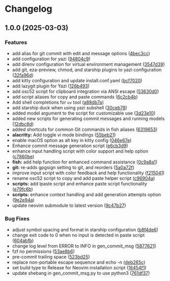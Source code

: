 # Changelog

## 1.0.0 (2025-03-03)


### Features

* add alias for git commit with edit and message options ([4bec3cc](https://github.com/jmarcelomb/.dotfiles/commit/4bec3cc8501d68df21ae6e181d0046dfbd96530e))
* add configuration for yazi ([94804c9](https://github.com/jmarcelomb/.dotfiles/commit/94804c92f38509dfb464541c98e98b2add93fe3b))
* add direnv configuration for virtual environment management ([3547d39](https://github.com/jmarcelomb/.dotfiles/commit/3547d39d9ae318cb42edc9f3b2298dd501495f28))
* add git, eza-preview, chmod, and starship plugins to yazi configuration ([32fa96d](https://github.com/jmarcelomb/.dotfiles/commit/32fa96d906dcd276b2b604bb93de9ca526cdc870))
* add kitty configuration and update install.conf.yaml ([bcf7020](https://github.com/jmarcelomb/.dotfiles/commit/bcf7020ae7f427bdc14678a33a66b7e9fa78093a))
* add lazygit plugin for Yazi ([126b493](https://github.com/jmarcelomb/.dotfiles/commit/126b49359cabf856f9f5cd9231faf09b39996bc0))
* add osc52 script for clipboard integration via ANSI escape ([53630d0](https://github.com/jmarcelomb/.dotfiles/commit/53630d0aeed87ef2bcb445ad10e68602b3f059e8))
* add script aliases for copy and paste commands ([6c2cb4b](https://github.com/jmarcelomb/.dotfiles/commit/6c2cb4b564ca6afa7867a7f3c2dfdbae8994403c))
* Add shell completions for `uv` tool ([a88db7a](https://github.com/jmarcelomb/.dotfiles/commit/a88db7ad6d2a86bab39d3a672598200ae26fcb62))
* add starship duck when using yazi subshell ([30ceb78](https://github.com/jmarcelomb/.dotfiles/commit/30ceb7852c42c93ce5ac6c8724ca2168031982e7))
* added model argument to the script for customizable use ([3d23e10](https://github.com/jmarcelomb/.dotfiles/commit/3d23e1051435096aaf8b2e27309100154e4d0fd6))
* added new scripts for generating commit messages and running models ([12dbc8d](https://github.com/jmarcelomb/.dotfiles/commit/12dbc8d2fb0d409b3219ea00fa20616ba54b7ef9))
* added shortcuts for common Git commands in fish aliases ([6319653](https://github.com/jmarcelomb/.dotfiles/commit/631965367685ee4e776ac663fc6772d1984641c3))
* **alacritty:** Add toggle vi mode bindings ([55beb21](https://github.com/jmarcelomb/.dotfiles/commit/55beb216904097705fab2e54bb1228f757e619d3))
* enable macOS option as alt key in kitty config ([046e67e](https://github.com/jmarcelomb/.dotfiles/commit/046e67ed5e7802a2542bb7bac7b41c90cf3d40a1))
* Enhance commit message generation script ([e6cb3d9](https://github.com/jmarcelomb/.dotfiles/commit/e6cb3d99bb747ccfa30f715215ee50207c0ee817))
* enhance input handling script with color support and help option ([c7860be](https://github.com/jmarcelomb/.dotfiles/commit/c7860bec385a6a6ad880c65c7b31d5d6561271cf))
* **fish:** add help function for enhanced command assistance ([0c9a8a1](https://github.com/jmarcelomb/.dotfiles/commit/0c9a8a1268ffc9e9582291331e2077d537c6bf9b))
* **git:** re-adds gpgsign setting to git, and reorders ([5a0a72f](https://github.com/jmarcelomb/.dotfiles/commit/5a0a72fadd649df596b36d8fd85d5ab56c1330ba))
* improve input script with color feedback and help functionality ([f215041](https://github.com/jmarcelomb/.dotfiles/commit/f215041236844c0d3fcfd17270a70c2ae087c6e3))
* rename osc52 script to copy and add paste helper script ([c96904a](https://github.com/jmarcelomb/.dotfiles/commit/c96904a0909955787d7cce7b82ca804c781ffdfe))
* **scripts:** add lpaste script and enhance paste script functionality ([e79fc6b](https://github.com/jmarcelomb/.dotfiles/commit/e79fc6b961ac772f6c9796a7b7da1b1d0ae30d87))
* **scripts:** enhance context handling and add generation attempts option ([9e2e94a](https://github.com/jmarcelomb/.dotfiles/commit/9e2e94a90051afe347441ad9cbd54394c043b963))
* update neovim submodule to latest version ([9c47b27](https://github.com/jmarcelomb/.dotfiles/commit/9c47b27b8b69d7a9e3aa8640322c0023d19e782a))


### Bug Fixes

* adjust symbol spacing and format in starship configuration ([b8f4de6](https://github.com/jmarcelomb/.dotfiles/commit/b8f4de6b34d77a4803ec7a0fcd26e9aef40c0658))
* change exit code to 0 when no input is detected in paste script ([604abfb](https://github.com/jmarcelomb/.dotfiles/commit/604abfbe6eaa55c33fe5a6b0732ef898fcaaaad8))
* change log level from ERROR to INFO in gen_commit_msg ([5877621](https://github.com/jmarcelomb/.dotfiles/commit/58776217fe6d93d5e3b3c6d46a9a7e530293f1f0))
* fzf no permissions ([53ae8b6](https://github.com/jmarcelomb/.dotfiles/commit/53ae8b6eb7e59d3ff4976d99dedafb0fd61de90c))
* pre-commit trailing space ([523bd25](https://github.com/jmarcelomb/.dotfiles/commit/523bd25dd02d836f1402d55dad058b750d4a1159))
* replace non-portable escape sequence and echo -n ([deb265c](https://github.com/jmarcelomb/.dotfiles/commit/deb265c584975a12fae1a1e0c5990f0a51f4a77d))
* set build type to Release for Neovim installation script ([16454f1](https://github.com/jmarcelomb/.dotfiles/commit/16454f10c0bd79983d08cb73502a9032a61315c3))
* update shebang in gen_commit_msg.py to use python3 ([761df37](https://github.com/jmarcelomb/.dotfiles/commit/761df3700534719f193474245be56f54ed436dc9))
